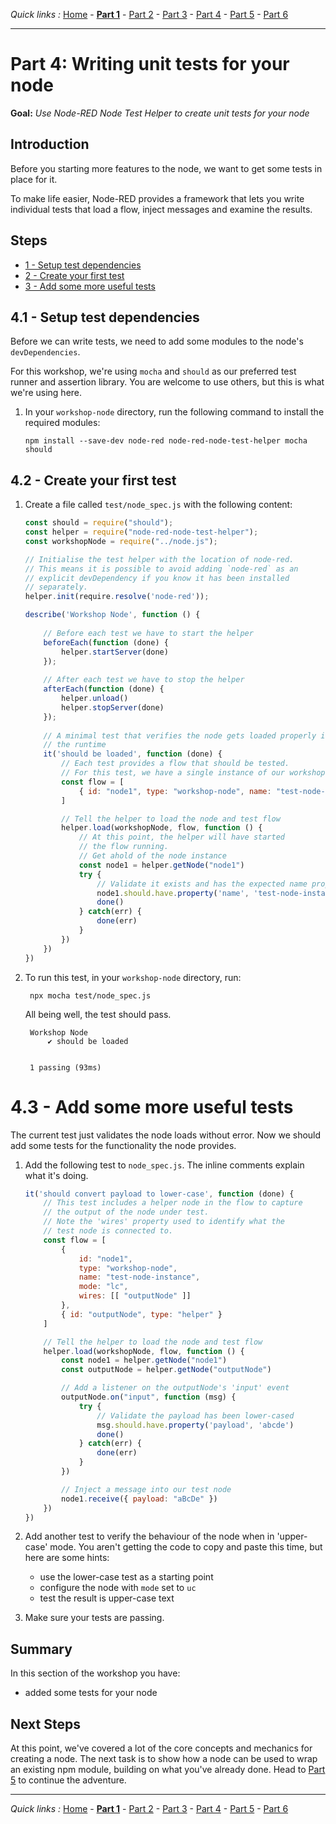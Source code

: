 *Quick links :*
[Home](/README.md) - [**Part 1**](../part1/README.md) - [Part 2](../part2/README.md) - [Part 3](../part3/README.md) - [Part 4](../part4/README.md) - [Part 5](../part5/README.md) - [Part 6](../part6/README.md)
***

# Part 4: Writing unit tests for your node

**Goal:** *Use Node-RED Node Test Helper to create unit tests for your node*

## Introduction

Before you starting more features to the node, we want to get some tests in
place for it.

To make life easier, Node-RED provides a framework that lets you write
individual tests that load a flow, inject messages and examine the results.


## Steps

 - [1 - Setup test dependencies](#41---setup-test-dependencies)
 - [2 - Create your first test](#42---create-your-first-test)
 - [3 - Add some more useful tests](#43---add-some-more-useful-tests)

## 4.1 - Setup test dependencies

Before we can write tests, we need to add some modules to the node's `devDependencies`.

For this workshop, we're using `mocha` and `should` as our preferred test runner
and assertion library. You are welcome to use others, but this is what we're
using here.

1. In your `workshop-node` directory, run the following command to install the required
   modules:

   ```
   npm install --save-dev node-red node-red-node-test-helper mocha should
   ```

## 4.2 - Create your first test

1. Create a file called `test/node_spec.js` with the following content:


    ```javascript
    const should = require("should");
    const helper = require("node-red-node-test-helper");
    const workshopNode = require("../node.js");

    // Initialise the test helper with the location of node-red.
    // This means it is possible to avoid adding `node-red` as an
    // explicit devDependency if you know it has been installed
    // separately.
    helper.init(require.resolve('node-red'));

    describe('Workshop Node', function () {
        
        // Before each test we have to start the helper
        beforeEach(function (done) {
            helper.startServer(done)
        });
        
        // After each test we have to stop the helper
        afterEach(function (done) {
            helper.unload()
            helper.stopServer(done)
        });
        
        // A minimal test that verifies the node gets loaded properly into
        // the runtime
        it('should be loaded', function (done) {
            // Each test provides a flow that should be tested.
            // For this test, we have a single instance of our workshop-node
            const flow = [
                { id: "node1", type: "workshop-node", name: "test-node-instance", mode: "lc" }
            ]

            // Tell the helper to load the node and test flow
            helper.load(workshopNode, flow, function () {
                // At this point, the helper will have started
                // the flow running.
                // Get ahold of the node instance
                const node1 = helper.getNode("node1")
                try {
                    // Validate it exists and has the expected name property
                    node1.should.have.property('name', 'test-node-instance')
                    done()
                } catch(err) {
                    done(err)
                }
            })
        })
    })
    ```

2. To run this test, in your `workshop-node` directory, run:

        npx mocha test/node_spec.js

   All being well, the test should pass.
   ```
    Workshop Node
        ✔ should be loaded


    1 passing (93ms)
    ```

# 4.3 - Add some more useful tests

The current test just validates the node loads without error. Now we should add
some tests for the functionality the node provides.

1. Add the following test to `node_spec.js`. The inline comments explain what
   it's doing.

    ```javascript
    it('should convert payload to lower-case', function (done) {
        // This test includes a helper node in the flow to capture
        // the output of the node under test.
        // Note the 'wires' property used to identify what the
        // test node is connected to.
        const flow = [
            {
                id: "node1",
                type: "workshop-node",
                name: "test-node-instance",
                mode: "lc",
                wires: [[ "outputNode" ]]
            },
            { id: "outputNode", type: "helper" }
        ]

        // Tell the helper to load the node and test flow
        helper.load(workshopNode, flow, function () {
            const node1 = helper.getNode("node1")
            const outputNode = helper.getNode("outputNode")

            // Add a listener on the outputNode's 'input' event
            outputNode.on("input", function (msg) {
                try {
                    // Validate the payload has been lower-cased
                    msg.should.have.property('payload', 'abcde')
                    done()
                } catch(err) {
                    done(err)
                }
            })

            // Inject a message into our test node
            node1.receive({ payload: "aBcDe" })
        })
    })
    ```

2. Add another test to verify the behaviour of the node when in 'upper-case' mode. You aren't getting the code to copy and paste this time, but here are some hints:
    - use the lower-case test as a starting point
    - configure the node with `mode` set to `uc`
    - test the result is upper-case text

3. Make sure your tests are passing.

## Summary

In this section of the workshop you have:

 - added some tests for your node


## Next Steps

At this point, we've covered a lot of the core concepts and mechanics for creating
a node. The next task is to show how a node can be used to wrap an existing npm
module, building on what you've already done. Head to [Part 5](../part4/README.md)
to continue the adventure.

***
*Quick links :*
[Home](/README.md) - [**Part 1**](../part1/README.md) - [Part 2](../part2/README.md) - [Part 3](../part3/README.md) - [Part 4](../part4/README.md) - [Part 5](../part5/README.md) - [Part 6](../part6/README.md)